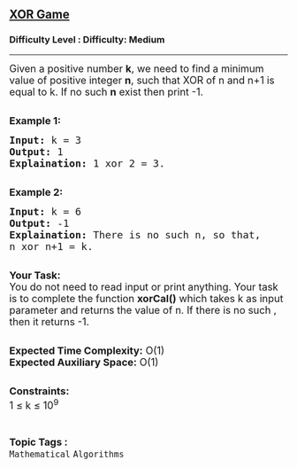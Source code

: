 <h2><a href="https://www.geeksforgeeks.org/problems/xor-game2143/1?page=1&difficulty=Medium&status=unsolved&sortBy=submissions">XOR Game</a></h2><h3>Difficulty Level : Difficulty: Medium</h3><hr><div class="problems_problem_content__Xm_eO"><p><span style="font-size: 18px;">Given a positive number <strong>k</strong>, we need to find a minimum value of&nbsp;positive integer <strong>n</strong>, such that XOR of n and n+1 is equal to k. If no such <strong>n</strong> exist then print -1.</span></p>
<p><br><strong><span style="font-size: 18px;">Example 1:</span></strong></p>
<pre><span style="font-size: 18px;"><strong>Input:</strong> k = 3
<strong>Output:</strong> 1
<strong>Explaination:</strong> 1 xor 2 = 3.</span></pre>
<p><br><strong><span style="font-size: 18px;">Example 2:</span></strong></p>
<pre><span style="font-size: 18px;"><strong>Input:</strong> k = 6
<strong>Output:</strong> -1
<strong>Explaination:</strong> There is no such n, so that, 
n xor n+1 = k.</span></pre>
<p><br><span style="font-size: 18px;"><strong>Your Task:</strong><br>You do not need to read input or print anything. Your task is to complete the function <strong>xorCal()</strong> which takes k as input parameter and returns the value of n. If there is no such , then it returns -1.</span></p>
<p><br><span style="font-size: 18px;"><strong>Expected Time Complexity:</strong> O(1)<br><strong>Expected Auxiliary Space:</strong> O(1)</span></p>
<p><br><span style="font-size: 18px;"><strong>Constraints:</strong><br>1 ≤ k ≤ 10<sup>9</sup></span></p></div><br><p><span style=font-size:18px><strong>Topic Tags : </strong><br><code>Mathematical</code>&nbsp;<code>Algorithms</code>&nbsp;